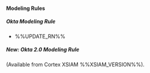 
#### Modeling Rules

##### Okta Modeling Rule

- %%UPDATE_RN%%
##### New: Okta 2.0 Modeling Rule

(Available from Cortex XSIAM %%XSIAM_VERSION%%).

